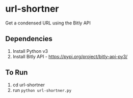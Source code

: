 # url-shortner
Get a condensed URL using the Bitly API

## Dependencies
1. Install Python v3
2. Install Bitly API - https://pypi.org/project/bitly-api-py3/

## To Run
1. cd url-shortner
2. run `python url-shortner.py`